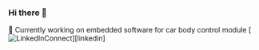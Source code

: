 ### Hi there 👋
🔭 Currently working on embedded software for car body control module
[![LinkedInConnect](https://img.shields.io/badge/%20-Connect-white?color=14171A&labelColor=212121&logo=linkedin&logoColor=ffcc80)][linkedin]
<!--
**leduMaster/leduMaster** is a ✨ _special_ ✨ repository because its `README.md` (this file) appears on your GitHub profile.
[linkedin]: https://www.linkedin.com/in/nikolic-dusan/
